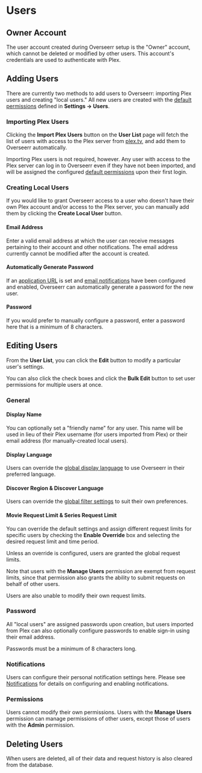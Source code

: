 # Users

## Owner Account

The user account created during Overseerr setup is the "Owner" account, which cannot be deleted or modified by other users. This account's credentials are used to authenticate with Plex.

## Adding Users

There are currently two methods to add users to Overseerr: importing Plex users and creating "local users." All new users are created with the [default permissions](../settings/README.md#default-permissions) defined in **Settings &rarr; Users**.

### Importing Plex Users

Clicking the **Import Plex Users** button on the **User List** page will fetch the list of users with access to the Plex server from [plex.tv](https://www.plex.tv/), and add them to Overseerr automatically.

Importing Plex users is not required, however. Any user with access to the Plex server can log in to Overseerr even if they have not been imported, and will be assigned the configured [default permissions](../settings/README.md#default-permissions) upon their first login.

### Creating Local Users

If you would like to grant Overseerr access to a user who doesn't have their own Plex account and/or access to the Plex server, you can manually add them by clicking the **Create Local User** button.

#### Email Address

Enter a valid email address at which the user can receive messages pertaining to their account and other notifications. The email address currently cannot be modified after the account is created.

#### Automatically Generate Password

If an [application URL](../settings/README.md#application-url) is set and [email notifications](../notifications/email.md) have been configured and enabled, Overseerr can automatically generate a password for the new user.

#### Password

If you would prefer to manually configure a password, enter a password here that is a minimum of 8 characters.

## Editing Users

From the **User List**, you can click the **Edit** button to modify a particular user's settings.

You can also click the check boxes and click the **Bulk Edit** button to set user permissions for multiple users at once.

### General

#### Display Name

You can optionally set a "friendly name" for any user. This name will be used in lieu of their Plex username (for users imported from Plex) or their email address (for manually-created local users).

#### Display Language

Users can override the [global display language](../settings/README.md#display-language) to use Overseerr in their preferred language.

#### Discover Region & Discover Language

Users can override the [global filter settings](../settings/README.md#discover-region-and-discover-language) to suit their own preferences.

#### Movie Request Limit & Series Request Limit

You can override the default settings and assign different request limits for specific users by checking the **Enable Override** box and selecting the desired request limit and time period.

Unless an override is configured, users are granted the global request limits.

Note that users with the **Manage Users** permission are exempt from request limits, since that permission also grants the ability to submit requests on behalf of other users.

Users are also unable to modify their own request limits.

### Password

All "local users" are assigned passwords upon creation, but users imported from Plex can also optionally configure passwords to enable sign-in using their email address.

Passwords must be a minimum of 8 characters long.

### Notifications

Users can configure their personal notification settings here. Please see [Notifications](../notifications/README.md) for details on configuring and enabling notifications.

### Permissions

Users cannot modify their own permissions. Users with the **Manage Users** permission can manage permissions of other users, except those of users with the **Admin** permission.

## Deleting Users

When users are deleted, all of their data and request history is also cleared from the database.
